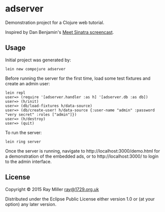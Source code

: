 # adserver

Demonstration project for a Clojure web tutorial.

Inspired by Dan Benjamin's [Meet Sinatra screencast](http://www.pluralsight.com/courses/meet-sinatra).

## Usage

Initial project was generated by:

    lein new compojure adserver

Before running the server for the first time, load some test fixtures
and create an admin user:

    lein repl
    user=> (require '[adserver.handler :as h] '[adserver.db :as db])
    user=> (h/init)
    user=> (db/load-fixtures h/data-source)
    user=> (db/create-user! h/data-source {:user-name "admin" :password "very secret" :roles ["admin"]})
    user=> (h/destroy)
    user=> (quit)
    
To run the server:

    lein ring server

Once the server is running, navigate to http://localhost:3000/demo.html
for a demonstration of the embedded ads, or to http://localhost:3000/ to
login to the admin interface.

## License

Copyright © 2015 Ray Miller <ray@1729.org.uk>

Distributed under the Eclipse Public License either version 1.0 or (at
your option) any later version.
